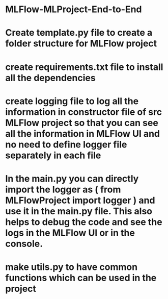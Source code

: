 # MLFlow-MLProject-End-to-End

# Create template.py file to create a folder structure for MLFlow project
# create requirements.txt file to install all the dependencies
# create logging file to log all the information in constructor file of src MLFlow project so that you can see all the information in MLFlow UI and no need to define logger file separately in each file

# In the main.py you can directly import the logger as ( from MLFlowProject import logger ) and use it in the main.py file. This also helps to debug the code and see the logs in the MLFlow UI or in the console.

# make utils.py to have common functions which can be used in the project 
